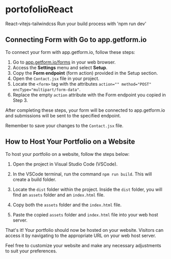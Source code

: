 # portofolioReact
 React-vitejs-tailwindcss
Run your build process with 'npm run dev'

## Connecting Form with Go to app.getform.io

To connect your form with app.getform.io, follow these steps:

1. Go to [app.getform.io/forms](https://app.getform.io/forms) in your web browser.
2. Access the **Settings** menu and select **Setup**.
3. Copy the **Form endpoint** (form action) provided in the Setup section.
4. Open the `Contact.jsx` file in your project.
5. Locate the `<form>` tag with the attributes `action="" method="POST" encType="multipart/form-data"`.
6. Replace the empty `action` attribute with the Form endpoint you copied in Step 3.

After completing these steps, your form will be connected to app.getform.io and submissions will be sent to the specified endpoint.

Remember to save your changes to the `Contact.jsx` file.


## How to Host Your Portfolio on a Website

To host your portfolio on a website, follow the steps below:

1. Open the project in Visual Studio Code (VSCode).

2. In the VSCode terminal, run the command `npm run build`. This will create a build folder.

3. Locate the `dist` folder within the project. Inside the `dist` folder, you will find an `assets` folder and an `index.html` file.

4. Copy both the `assets` folder and the `index.html` file.

5. Paste the copied `assets` folder and `index.html` file into your web host server.

That's it! Your portfolio should now be hosted on your website. Visitors can access it by navigating to the appropriate URL on your web host server.

Feel free to customize your website and make any necessary adjustments to suit your preferences.
